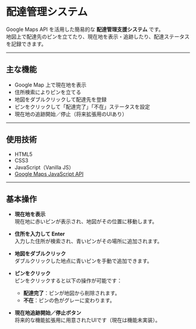 # 配達管理システム

Google Maps API を活用した簡易的な **配達管理支援システム** です。  
地図上で配達先のピンを立てたり、現在地を表示・追跡したり、配達ステータスを記録できます。

---

## 主な機能

- Google Map 上で現在地を表示
- 住所検索によりピンを立てる
- 地図をダブルクリックして配達先を登録
- ピンをクリックして「配達完了」「不在」ステータスを設定
- 現在地の追跡開始／停止（将来拡張用のUIあり）

---

## 使用技術

- HTML5
- CSS3
- JavaScript（Vanilla JS）
- [Google Maps JavaScript API](https://developers.google.com/maps/documentation/javascript/overview)

---

## 基本操作

- **現在地を表示**  
  現在地に赤いピンが表示され、地図がその位置に移動します。

- **住所を入力して Enter**  
  入力した住所が検索され、青いピンがその場所に追加されます。

- **地図をダブルクリック**  
  ダブルクリックした地点に青いピンを手動で追加できます。

- **ピンをクリック**  
  ピンをクリックすると以下の操作が可能です：
  - **配達完了**：ピンが地図から削除されます。
  - **不在**：ピンの色がグレーに変わります。

- **現在地追跡開始／停止ボタン**  
  将来的な機能拡張用に用意されたUIです（現在は機能未実装）。
